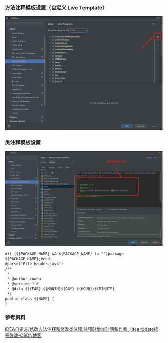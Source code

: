 ### 方法注释模板设置（自定义 Live Template）

![image-20240715212815115](images/image-20240715212815115.png)





### 类注释模板设置

![image-20240715213306146](images/image-20240715213306146.png)

```
#if (${PACKAGE_NAME} && ${PACKAGE_NAME} != "")package ${PACKAGE_NAME};#end
#parse("File Header.java")
/**
 * 
 * @author zouhu
 * @version 1.0
 * @data ${YEAR}-${MONTH}${DAY} ${HOUR}:${MINUTE}
 */
public class ${NAME} {
}
```



### 参考资料

[IDEA自定义/修改方法注释和修改类注释.注释时增加时间和作者._idea @date标签修改-CSDN博客](https://blog.csdn.net/Franciz777/article/details/113319228)